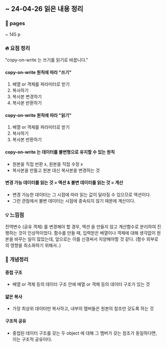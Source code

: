 ## ~ 24-04-26 읽은 내용 정리

### 📖 pages 
~ 145 p

### 🔥 요점 정리

"copy-on-write 는 쓰기를 읽기로 바꿉니다."

#### copy-on-write 원칙에 따라 "쓰기"
  1. 배열 or 객체를 파라미터로 받기
  2. 복사하기
  3. 복사본 변경하기
  3. 복사본 반환하기

#### copy-on-write 원칙에 따라 "읽기"
  1. 배열 or 객체를 파라미터로 받기
  2. 복사하기
  3. 복사본 반환하기

#### copy-on-write 는 데이터를 불변형으로 유지할 수 있는 원칙
  - 원본을 직접 반환 x, 원본을 직접 수정 x
  - 복사본을 만들고 원본 대신 복사본을 변경하는 것

#### 변경 가능 데이터를 읽는 것 = 액션 & 불변 데이터를 읽는 것 = 계산
  - 변경 가능한 데이터는 그 시점에 따라 읽는 값이 달라질 수 있으므로 액션이다.
  - 그런 관점에서 불변 데이터는 시점에 종속되지 않기 때문에 계산이다.


### 💡 느낌점
전역변수 (공유 객체) 를 변경해야 할 경우, 액션 을 만들지 않고 계산함수로 분리하여 진행하는 것이 인상적이었다. 
함수를 만들 때, 입력받은 배열이나 객체에 대해 생각없이 원본을 바꾸는 일이 많았는데, 앞으로는 이를 신경써서 지양해야할 것 같다. (함수 외부로의 영향을 최소화하기 위해서..)

### 👾 개념정리

#### 중첩 구조
- 배열 or 객체 등의 데이터 구조 안에 배열 or 객체 등의 데이터 구조가 있는 것

#### 얇은 복사
- 가장 최상위 데이터만 복사하고, 내부의 멤버들은 원본의 참조만 갖도록 하는 것 

#### 구조적 공유
- 중첩된 데이터 구조를 갖는 두 object 에 대해 그 멤버가 갖는 참조가 동일하다면, 이는 구조적 공유이다.